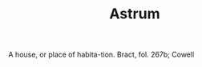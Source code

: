 ---
title: Astrum
letter: A
permalink: "/definitions/astrum.html"
body: A house, or place of habita-tion. Bract, fol. 267b; Cowell
published_at: '2018-07-07'
source: Black's Law Dictionary
layout: post
---